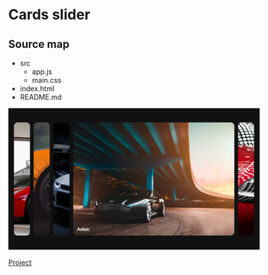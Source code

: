 # **Cards slider**

## **Source map**

- src
  - app.js
  - main.css
- index.html
- README.md

![Project screen](./src/assets/screen.png)

[Project](https://hov001.github.io/cards/)
